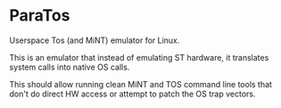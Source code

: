 # ParaTos

Userspace Tos (and MiNT) emulator for Linux.

This is an emulator that instead of emulating ST hardware, it translates system calls into native OS calls.

This should allow running clean MiNT and TOS command line tools that don't do
direct HW access or attempt to patch the OS trap vectors.

